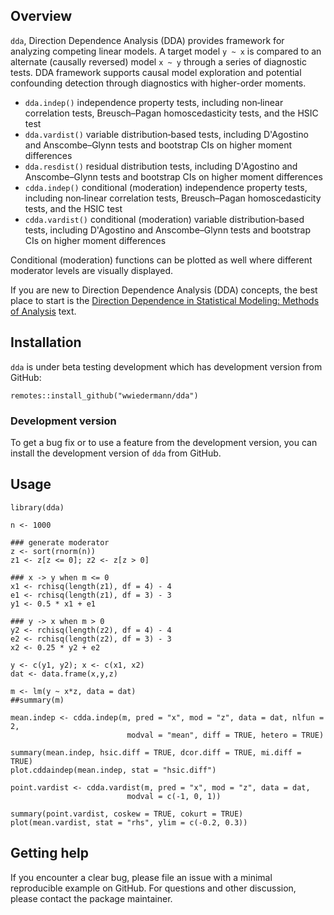 ## Overview

`dda`, Direction Dependence Analysis (DDA) provides framework for analyzing competing linear models. A target model `y ~ x` is compared to an alternate (causally reversed) model `x ~ y` through a series of diagnostic tests. DDA framework supports causal model exploration and potential confounding detection through diagnostics with higher-order moments.

* `dda.indep()` independence property tests, including non‐linear correlation tests, Breusch–Pagan homoscedasticity tests, and the HSIC test 
* `dda.vardist()` variable distribution‐based tests, including D'Agostino and Anscombe–Glynn tests and bootstrap CIs on higher moment differences
* `dda.resdist()` residual distribution tests, including D'Agostino and Anscombe–Glynn tests and bootstrap CIs on higher moment differences
* `cdda.indep()` conditional (moderation) independence property tests, including non‐linear correlation tests, Breusch–Pagan homoscedasticity tests, and the HSIC test 
* `cdda.vardist()` conditional (moderation) variable distribution‐based tests, including D'Agostino and Anscombe–Glynn tests and bootstrap CIs on higher moment differences

Conditional (moderation) functions can be plotted as well where different moderator levels are visually displayed. 

If you are new to Direction Dependence Analysis (DDA) concepts, the best place to start is the [Direction Dependence in Statistical Modeling: Methods of Analysis](https://onlinelibrary.wiley.com/doi/book/10.1002/9781119523024) text.

## Installation

`dda` is under beta testing development which has development version from GitHub: 

```
remotes::install_github("wwiedermann/dda")
```

### Development version

To get a bug fix or to use a feature from the development version, you can install the development version of `dda` from GitHub.

## Usage

```
library(dda)
```


```
n <- 1000

### generate moderator
z <- sort(rnorm(n))
z1 <- z[z <= 0]; z2 <- z[z > 0]

### x -> y when m <= 0
x1 <- rchisq(length(z1), df = 4) - 4
e1 <- rchisq(length(z1), df = 3) - 3
y1 <- 0.5 * x1 + e1

### y -> x when m > 0
y2 <- rchisq(length(z2), df = 4) - 4
e2 <- rchisq(length(z2), df = 3) - 3
x2 <- 0.25 * y2 + e2

y <- c(y1, y2); x <- c(x1, x2)
dat <- data.frame(x,y,z)

m <- lm(y ~ x*z, data = dat)
##summary(m)
```

```
mean.indep <- cdda.indep(m, pred = "x", mod = "z", data = dat, nlfun = 2,
                          modval = "mean", diff = TRUE, hetero = TRUE)

summary(mean.indep, hsic.diff = TRUE, dcor.diff = TRUE, mi.diff = TRUE)
plot.cddaindep(mean.indep, stat = "hsic.diff")
```

```
point.vardist <- cdda.vardist(m, pred = "x", mod = "z", data = dat,
                          modval = c(-1, 0, 1))

summary(point.vardist, coskew = TRUE, cokurt = TRUE)
plot(mean.vardist, stat = "rhs", ylim = c(-0.2, 0.3))
```

## Getting help

If you encounter a clear bug, please file an issue with a minimal reproducible example on GitHub. For questions and other discussion, please contact the package maintainer.
